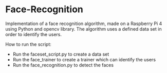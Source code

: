 # Face-Recognition

Implementation of a face recognition algorithm, made on a Raspberry Pi 4 using Python and opencv library.
The algorithm uses a defined data set in order to identify the users.

How to run the script:
  - Run the faceset_script.py to create a data set
  - Run the face_trainer to create a trainer which can identify the users
  - Run the face_recognition.py to detect the faces

